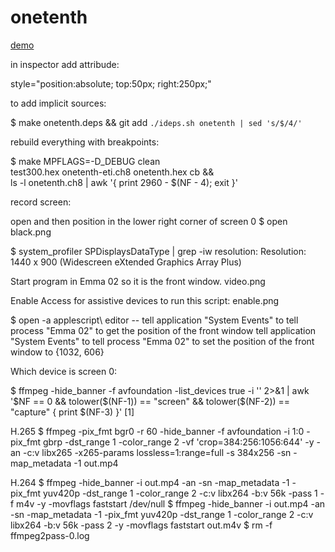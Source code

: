 # onetenth

[demo](https://msliczniak.github.io/octo/onetenth/onetenth.htm)

in inspector add attribude:

style="position:absolute; top:50px; right:250px;"

to add implicit sources:

$ make onetenth.deps && git add `./ideps.sh onetenth | sed 's/$/4/'`

rebuild everything with breakpoints:

$ make MPFLAGS=-D_DEBUG clean \
  test300.hex onetenth-eti.ch8 onetenth.hex cb && \
  ls -l onetenth.ch8 | awk '{ print 2960 - $(NF - 4); exit }'

record screen:

open and then position in the lower right corner of screen 0
$ open black.png

$ system_profiler SPDisplaysDataType | grep -iw resolution:
          Resolution: 1440 x 900 (Widescreen eXtended Graphics Array Plus)

Start program in Emma 02 so it is the front window.
video.png

Enable Access for assistive devices to run this script:
enable.png

$ open -a applescript\ editor
-- tell application "System Events" to tell process "Emma 02" to get the position of the front window
tell application "System Events" to tell process "Emma 02" to set the position of the front window to {1032, 606}

Which device is screen 0:

$ ffmpeg -hide_banner -f avfoundation -list_devices true -i '' 2>&1 | awk '$NF == 0 && tolower($(NF-1)) == "screen" && tolower($(NF-2)) == "capture" { print $(NF-3) }'
[1]

H.265
$ ffmpeg -pix_fmt bgr0 -r 60 -hide_banner -f avfoundation -i 1:0 -pix_fmt gbrp -dst_range 1 -color_range 2 -vf 'crop=384:256:1056:644' -y -an -c:v libx265 -x265-params lossless=1:range=full -s 384x256 -sn -map_metadata -1 out.mp4

H.264
$ ffmpeg -hide_banner -i out.mp4 -an -sn -map_metadata -1 -pix_fmt yuv420p -dst_range 1 -color_range 2 -c:v libx264 -b:v 56k -pass 1 -f m4v -y -movflags faststart /dev/null
$ ffmpeg -hide_banner -i out.mp4 -an -sn -map_metadata -1 -pix_fmt yuv420p -dst_range 1 -color_range 2 -c:v libx264 -b:v 56k -pass 2 -y -movflags faststart out.m4v
$ rm -f ffmpeg2pass-0.log
